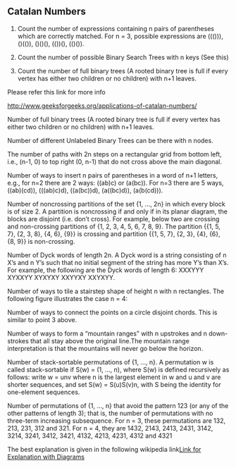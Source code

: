 <h2>Catalan Numbers</h2>


1) Count the number of expressions containing n pairs of parentheses which are correctly matched. For n = 3, possible expressions are ((())), ()(()), ()()(), (())(), (()()).

2) Count the number of possible Binary Search Trees with n keys (See this)

3) Count the number of full binary trees (A rooted binary tree is full if every vertex has either two children or no children) with n+1 leaves.

Please refer this link for more info

http://www.geeksforgeeks.org/applications-of-catalan-numbers/

Number of full binary trees (A rooted binary tree is full if every vertex has either two children or no children) with n+1 leaves.

Number of different Unlabeled Binary Trees can be there with n nodes.

The number of paths with 2n steps on a rectangular grid from bottom left, i.e., (n-1, 0) to top right (0, n-1) that do not cross above the main diagonal.

Number of ways to insert n pairs of parentheses in a word of n+1 letters, e.g., for n=2 there are 2 ways: ((ab)c) or (a(bc)). For n=3 there are 5 ways, ((ab)(cd)), (((ab)c)d), ((a(bc))d), (a((bc)d)), (a(b(cd))).

Number of noncrossing partitions of the set {1, …, 2n} in which every block is of size 2. A partition is noncrossing if and only if in its planar diagram, the blocks are disjoint (i.e. don’t cross). For example, below two are crossing and non-crossing partitions of {1, 2, 3, 4, 5, 6, 7, 8, 9}.  The partition {{1, 5, 7},  {2, 3, 8}, {4, 6}, {9}} is crossing and partition {{1, 5, 7}, {2, 3}, {4}, {6}, {8, 9}} is non-crossing.


Number of Dyck words of length 2n. A Dyck word is a string consisting of n X’s and n Y’s such that no initial segment of the string has more Y’s than X’s.  For example, the following are the Dyck words of length 6: XXXYYY     XYXXYY     XYXYXY     XXYYXY     XXYXYY.

Number of ways to tile a stairstep shape of height n with n rectangles. The following figure illustrates the case n = 4:

Number of ways to connect the points on a circle disjoint chords.  This is similar to point 3 above.


Number of ways to form a “mountain ranges” with n upstrokes and n down-strokes that all stay above the original line.The mountain range interpretation is that the mountains will never go below the horizon.

Number of stack-sortable permutations of {1, …, n}. A permutation w is called stack-sortable if S(w) = (1, …, n), where S(w) is defined recursively as follows: write w = unv where n is the largest element in w and u and v are shorter sequences, and set S(w) = S(u)S(v)n, with S being the identity for one-element sequences.


Number of permutations of {1, …, n} that avoid the pattern 123 (or any of the other patterns of length 3); that is, the number of permutations with no three-term increasing subsequence. For n = 3, these permutations are 132, 213, 231, 312 and 321. For n = 4, they are 1432, 2143, 2413, 2431, 3142, 3214, 3241, 3412, 3421, 4132, 4213, 4231, 4312 and 4321


<p>The best explanation is given in the following wikipedia link<a href="https://en.wikipedia.org/wiki/Catalan_number">Link for Explanation with Diagrams</a></p>